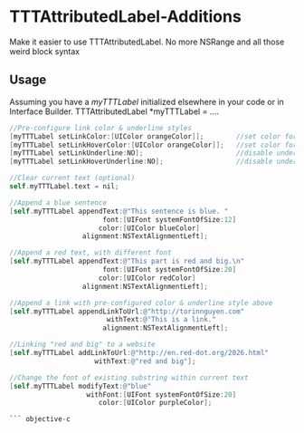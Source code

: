 # TTTAttributedLabel-Additions
Make it easier to use TTTAttributedLabel. No more NSRange and all those weird block syntax

## Usage
Assuming you have a *myTTTLabel* initialized elsewhere in your code or in Interface Builder.
TTTAttributedLabel *myTTTLabel = ....

``` objective-c
//Pre-configure link color & underline styles
[myTTTLabel setLinkColor:[UIColor orangeColor]];        //set color for normal link
[myTTTLabel setLinkHoverColor:[UIColor orangeColor]];   //set color for press-stated link
[myTTTLabel setLinkUnderline:NO];                       //disable underline for normal link
[myTTTLabel setLinkHoverUnderline:NO];                  //disable underline for pressed-stated link

//Clear current text (optional)
self.myTTTLabel.text = nil;

//Append a blue sentence
[self.myTTTLabel appendText:@"This sentence is blue. "
                       font:[UIFont systemFontOfSize:12]
                      color:[UIColor blueColor]
                  alignment:NSTextAlignmentLeft];

//Append a red text, with different font
[self.myTTTLabel appendText:@"This part is red and big.\n"
                       font:[UIFont systemFontOfSize:20]
                      color:[UIColor redColor]
                  alignment:NSTextAlignmentLeft];

//Append a link with pre-configured color & underline style above
[self.myTTTLabel appendLinkToUrl:@"http://torinnguyen.com"
                        withText:@"This is a link."
                       alignment:NSTextAlignmentLeft];

//Linking "red and big" to a website
[self.myTTTLabel addLinkToUrl:@"http://en.red-dot.org/2026.html"
                     withText:@"red and big"];

//Change the font of existing substring within current text
[self.myTTTLabel modifyText:@"blue"
                   withFont:[UIFont systemFontOfSize:20]
                      color:[UIColor purpleColor];

``` objective-c
